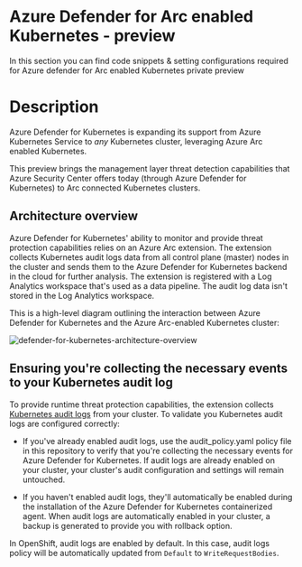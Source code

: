 # Azure Defender for Arc enabled Kubernetes - preview
In this section you can find code snippets & setting configurations required for Azure defender for Arc enabled Kubernetes private preview 

# Description
Azure Defender for Kubernetes is expanding its support from Azure Kubernetes Service to *any* Kubernetes cluster, leveraging Azure Arc enabled Kubernetes.

This preview brings the management layer threat detection capabilities that Azure Security Center offers today (through Azure Defender for Kubernetes) to Arc connected Kubernetes clusters.

## Architecture overview

Azure Defender for Kubernetes' ability to monitor and provide threat protection capabilities relies on an Azure Arc extension. The extension collects Kubernetes audit logs data from all control plane (master) nodes in the cluster and sends them to the Azure Defender for Kubernetes backend in the cloud for further analysis. The extension is registered with a Log Analytics workspace that's used as a data pipeline. The audit log data isn't stored in the Log Analytics workspace.

This is a high-level diagram outlining the interaction between Azure Defender for Kubernetes and the Azure Arc-enabled Kubernetes cluster:

![defender-for-kubernetes-architecture-overview](https://user-images.githubusercontent.com/62830936/111069341-4c6c5280-84d5-11eb-8df3-d52be7aae8ca.png)

## Ensuring you're collecting the necessary events to your Kubernetes audit log

To provide runtime threat protection capabilities, the extension collects [Kubernetes audit logs](https://kubernetes.io/docs/tasks/debug-application-cluster/audit/) from your cluster. To validate you Kubernetes audit logs are configured correctly:

* If you've already enabled audit logs, use the audit_policy.yaml policy file in this repository to verify that you're collecting the necessary events for Azure Defender for Kubernetes. If audit logs are already enabled on your cluster, your cluster's audit configuration and settings will remain untouched.

* If you haven't enabled audit logs, they'll automatically be enabled during the installation of the Azure Defender for Kubernetes containerized agent. When audit logs are automatically enabled in your cluster, a backup is generated to provide you with rollback option.

In OpenShift, audit logs are enabled by default. In this case, audit logs policy will be automatically updated from ``Default`` to ``WriteRequestBodies``.
